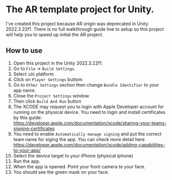 # The AR template project for Unity.
I've created this project because AR origin was deprecated in Unity 2022.3.22f1. There is no full walkthrough guide line to setup so this project will help you to speed up initial the AR project.

## How to use

1. Open this project in the Unity 2022.3.22f1.
2. Go to `File` -> `Build Settings`.
3. Select `iOS` platform
4. Click on `Player Settings` buttom
5. Go to `Other Settings` section then change `Bundle Identifier` to your app name.
6. Close the `Project Settings` window
7. Then click `Build And Run` button
8. The XCODE may request you to login with Apple Developer account for running on the physical device. You need to login and install certificates by this guide: https://developer.apple.com/documentation/xcode/sharing-your-teams-signing-certificates
9. You need to enable `Automatically manage signing` and put the correct team name for siging the app. You can check more detail here https://developer.apple.com/documentation/xcode/adding-capabilities-to-your-app/
10. Select the device target to your iPhone (physical iphone)
11. Run the app.
12. When the app is opened. Point your front camera to your face.
13. You should see the green mask on your face.
